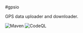 #gpsio

GPS data uploader and downloader.

![Maven](https://github.com/thomasleplus/gpsio/workflows/Maven/badge.svg)
![CodeQL](https://github.com/thomasleplus/gpsio/workflows/CodeQL/badge.svg)
